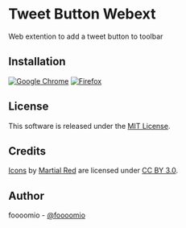 # Tweet Button Webext
Web extention to add a tweet button to toolbar

## Installation
[![Google Chrome](https://developer.chrome.com/webstore/images/ChromeWebStore_BadgeWBorder_v2_206x58.png)](https://chrome.google.com/webstore/detail/tweet-button/joolebahkfpcoapinfefhalfgjkpablf) [![Firefox](https://addons.cdn.mozilla.net/static/img/addons-buttons/AMO-button_1.png)](https://addons.mozilla.org/ja/firefox/addon/tweet-button/)

## License
This software is released under the [MIT License](https://github.com/foooomio/tweet-button-webext/blob/master/LICENSE).

## Credits
[Icons](https://www.iconfinder.com/icons/771365/circle_logo_media_network_share_social_twitter_icon) by [Martial Red](https://www.iconfinder.com/MaxIcon) are licensed under [CC BY 3.0](https://creativecommons.org/licenses/by/3.0/).

## Author
foooomio - [@foooomio](https://twitter.com/foooomio)
